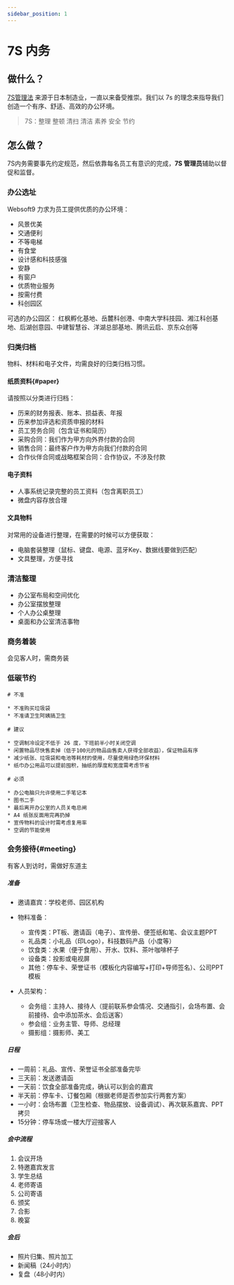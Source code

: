 ```yaml
---
sidebar_position: 1
---
```


# 7S 内务

## 做什么？

[7S管理法](https://zhuanlan.zhihu.com/p/498568811) 来源于日本制造业，一直以来备受推崇。我们以 7s 的理念来指导我们创造一个有序、舒适、高效的办公环境。

> 7S：整理 整顿 清扫 清洁 素养 安全 节约

## 怎么做？

7S内务需要事先约定规范，然后依靠每名员工有意识的完成，**7S 管理员**辅助以督促和监督。  

### 办公选址

Websoft9 力求为员工提供优质的办公环境：

- 风景优美
- 交通便利
- 不等电梯
- 有食堂
- 设计感和科技感强
- 安静
- 有窗户
- 优质物业服务
- 按需付费
- 科创园区

可选的办公园区： 红枫孵化基地、岳麓科创港、中南大学科技园、湘江科创基地、后湖创意园、中建智慧谷、洋湖总部基地、腾讯云启、京东众创等

### 归类归档 

物料、材料和电子文件，均需良好的归类归档习惯。  

#### 纸质资料{#paper}

请按照以分类进行归档：

- 历来的财务报表、账本、损益表、年报
- 历来参加评选和资质申报的材料
- 员工劳务合同（包含证书和简历）
- 采购合同：我们作为甲方向外界付款的合同
- 销售合同：最终客户作为甲方向我们付款的合同
- 合作伙伴合同或战略框架合同：合作协议，不涉及付款

#### 电子资料

- 人事系统记录完整的员工资料（包含离职员工）
- 微盘内容存放合理

#### 文具物料

对常用的设备进行整理，在需要的时候可以方便获取：

- 电脑套装整理（鼠标、键盘、电源、蓝牙Key、数据线要做到匹配）
- 文具整理，方便寻找

### 清洁整理

- 办公室布局和空间优化
- 办公室摆放整理
- 个人办公桌整理
- 桌面和办公室清洁事物


### 商务着装

会见客人时，需商务装

### 低碳节约

```
# 不准

* 不准购买垃圾袋 
* 不准请卫生阿姨搞卫生

# 建议

* 空调制冷设定不低于 26 度，下班前半小时关闭空调
* 闲置物品尽快售卖掉（低于100元的物品由售卖人获得全部收益），保证物品有序
* 减少纸张、垃圾袋和电池等耗材的使用，尽量使用绿色环保材料
* 纸巾办公用品可以提前囤积，抽纸的厚度和宽度需考虑节省

# 必须

* 办公电脑只允许使用二手笔记本
* 图书二手
* 最后离开办公室的人员关电总闸
* A4 纸张反面用完再扔掉
* 宣传物料的设计时需考虑复用率
* 空调的节能使用
```

### 会务接待{#meeting}

有客人到访时，需做好东道主

##### 准备

- 邀请嘉宾：学校老师、园区机构
- 物料准备：
  - 宣传类：PT板、邀请函（电子）、宣传册、便签纸和笔、会议主题PPT
  - 礼品类：小礼品（印Logo），科技数码产品（小度等）
  - 饮食类：水果（便于食用）、开水、饮料、茶叶咖啡杯子
  - 设备类：投影或电视屏
  - 其他：停车卡、荣誉证书（模板化内容编写+打印+导师签名）、公司PPT模板

- 人员架构：
  - 会务组：主持人、接待人（提前联系参会情况、交通指引，会场布置、会前接待、会中添加茶水、会后送客）
  - 参会组：业务主管、导师、总经理
  - 摄影组：摄影师、美工

##### 日程

* 一周前：礼品、宣传、荣誉证书全部准备完毕
* 三天前：发送邀请函
* 一天前：饮食全部准备完成，确认可以到会的嘉宾
* 半天前：停车卡、订餐包厢（根据老师是否参加实行两套方案）
* 一小时：会场布置（卫生检查、物品摆放、设备调试）、再次联系嘉宾、PPT拷贝
* 15分钟：停车场或一楼大厅迎接客人

##### 会中流程

1. 会议开场
2. 特邀嘉宾发言
3. 学生总结
4. 老师寄语
5. 公司寄语
6. 颁奖
7. 合影
8. 晚宴

##### 会后

- 照片归集、照片加工
- 新闻稿（24小时内）
- 复盘（48小时内）



